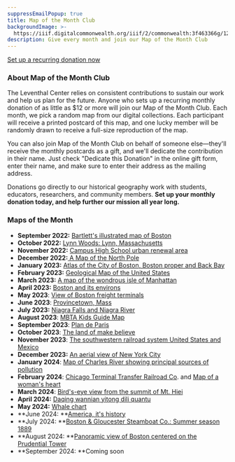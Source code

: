 ```yaml
---
suppressEmailPopup: true
title: Map of the Month Club
backgroundImage: >-
  https://iiif.digitalcommonwealth.org/iiif/2/commonwealth:3f463366g/1292,3248,8404,3417/1200,/0/default.jpg
description: Give every month and join our Map of the Month Club
---
```


<a class="btn btn-primary btn-primary-outline btn-sm" href="#/?form=MAPOFTHEMONTH">Set up a recurring donation now</a>

### About Map of the Month Club

The Leventhal Center relies on consistent contributions to sustain our work and help us plan for the future. Anyone who sets up a recurring monthly donation of as little as $12 or more will join our Map of the Month Club. Each month, we pick a random map from our digital collections. Each participant will receive a printed postcard of this map, and one lucky member will be randomly drawn to receive a full-size reproduction of the map.

You can also join Map of the Month Club on behalf of someone else—they'll receive the monthly postcards as a gift, and we'll dedicate the contribution in their name. Just check "Dedicate this Donation" in the online gift form, enter their name, and make sure to enter their address as the mailing address.

Donations go directly to our historical geography work with students, educators, researchers, and community members. **Set up your monthly donation today, and help further our mission all year long.**

### Maps of the Month

* **September 2022:** [Bartlett's illustrated map of Boston](https://collections.leventhalmap.org/search/commonwealth:9s161g99j)
* **October 2022:** [Lynn Woods: Lynn, Massachusetts](https://collections.leventhalmap.org/search/commonwealth:x633fc04p)
* **November 2022:** [Campus High School urban renewal area](https://collections.leventhalmap.org/search/commonwealth:7h14cv859)
* **December 2022:**[ A Map of the North Pole](https://collections.leventhalmap.org/search/commonwealth:x059cf033)
* **January 2023:** [Atlas of the City of Boston, Boston proper and Back Bay](https://collections.leventhalmap.org/search/commonwealth:1257bn91r)
* **February 2023:** [Geological Map of the United States](https://collections.leventhalmap.org/search/commonwealth:7h149x508)
* **March 2023:** [A map of the wondrous isle of Manhattan](https://collections.leventhalmap.org/search/commonwealth:0r96fm88c)
* **April 2023:** [Boston and its environs](https://collections.leventhalmap.org/search/commonwealth:x633f9714)
* **May 2023**: [View of Boston freight terminals](https://collections.leventhalmap.org/search/commonwealth:df65xz27g)
* **June 2023**: [Provincetown, Mass](https://collections.leventhalmap.org/search/commonwealth:x633f932f)
* **July 2023:** [Niagra Falls and Niagra River](https://collections.leventhalmap.org/search/commonwealth:79408317f)
* **August 2023**: [MBTA Kids Guide Map](https://www.leventhalmap.org/digital-exhibitions/getting-around-town/objects/)
* **September 2023**: [Plan de Paris](https://collections.leventhalmap.org/search/commonwealth:mg74t285q)
* **October 2023**: [The land of make believe](https://collections.leventhalmap.org/search/commonwealth:xs55qj04r)
* **November 2023**: [The southwestern railroad system United States and Mexico](https://collections.leventhalmap.org/search/commonwealth:cj82kp21d)
* **December 2023:** [An aerial view of New York City](https://collections.leventhalmap.org/search/commonwealth:m039np67z)
* **January 2024**: [Map of Charles River showing principal sources of pollution](https://collections.leventhalmap.org/search/commonwealth:3f4635739)
* **February 2024**: [Chicago Terminal Transfer Railroad Co](https://collections.leventhalmap.org/search/commonwealth:3f463620g). and [Map of a woman's heart](https://collections.leventhalmap.org/search/commonwealth:cj82kr20j)
* **March 2024**: [Bird's-eye view from the summit of Mt. Hiei](https://collections.leventhalmap.org/search/commonwealth:hm50xz79w)
* **April 2024:** [Daqing wannian yitong dili quantu](https://collections.leventhalmap.org/search/commonwealth:wh24b054q)
* **May 2024:** [Whale chart](https://collections.leventhalmap.org/search/commonwealth:0c487z91q)
* **June 2024: **[America, it's history](https://collections.leventhalmap.org/search/commonwealth:5q47v990b)
* **July 2024: **[Boston & Gloucester Steamboat Co.: Summer season 1889](https://collections.leventhalmap.org/search/commonwealth:0r96fp956)
* **August 2024: **[Panoramic view of Boston centered on the Prudential Tower](https://collections.leventhalmap.org/search/commonwealth:h128th21w)
* **September 2024: **Coming soon
